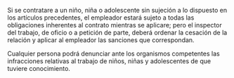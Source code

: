 Si se contratare a un niño, niña o adolescente sin sujeción a lo dispuesto en los artículos precedentes, el empleador estará sujeto a todas las obligaciones inherentes al contrato mientras se aplicare; pero el inspector del trabajo, de oficio o a petición de parte, deberá ordenar la cesación de la relación y aplicar al empleador las sanciones que correspondan.

Cualquier persona podrá denunciar ante los organismos competentes las infracciones relativas al trabajo de niños, niñas y adolescentes de que tuviere conocimiento.